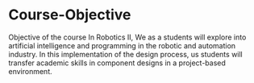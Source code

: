 # Course-Objective
Objective of the course
In Robotics II, We as a students will explore into artificial intelligence and programming in the robotic and automation industry. In this implementation of the design process, us students will transfer academic skills in component designs in a project-based environment.
